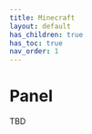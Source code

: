 ```yaml
---
title: Minecraft
layout: default
has_children: true
has_toc: true
nav_order: 1
---
```


# Panel

TBD